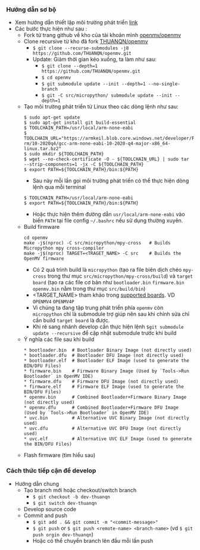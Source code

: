 ### Hướng dẫn sơ bộ
- Xem hướng dẫn thiết lập môi trường phát triển [link](src/README.md)
- Các bước thực hiện như sau :
  - Fork từ trang github về kho của tài khoản mình [openmv/openmv](https://github.com/openmv/openmv.git)
  - Clone recursive từ kho đã fork [THUANQN/openmv](https://github.com/THUANQN/openmv.git)
    - `$ git clone --recurse-submodules -j8 https://github.com/THUANQN/openmv.git`
    - Update: Giảm thời gian kéo xuống, ta làm như sau:
        - `$ git clone --depth=1 https://github.com/THUANQN/openmv.git`
        - `$ cd openmv`
        - `$ git submodule update --init --depth=1 --no-single-branch`
        - `$ git -C src/micropython/ submodule update --init --depth=1`
  - Tạo môi trường phát triển từ Linux theo các dòng lệnh như sau: 
    ```
    $ sudo apt-get update
    $ sudo apt-get install git build-essential
    $ TOOLCHAIN_PATH=/usr/local/arm-none-eabi
    $ TOOLCHAIN_URL="https://armkeil.blob.core.windows.net/developer/Files/downloads/gnu-rm/10-2020q4/gcc-arm-none-eabi-10-2020-q4-major-x86_64-linux.tar.bz2"
    $ sudo mkdir ${TOOLCHAIN_PATH}
    $ wget --no-check-certificate -O - ${TOOLCHAIN_URL} | sudo tar --strip-components=1 -jx -C ${TOOLCHAIN_PATH}
    $ export PATH=${TOOLCHAIN_PATH}/bin:${PATH}
    ```
    - Sau này mỗi lần gọi môi trường phát triển có thể thực hiện dòng lệnh qua mỗi terminal
    ```
    $ TOOLCHAIN_PATH=/usr/local/arm-none-eabi
    $ export PATH=${TOOLCHAIN_PATH}/bin:${PATH}
    ```
    - Hoặc thực hiện thêm đường dẫn `usr/local/arm-none-eabi` vào biến `PATH` tại file config `~/.bashrc` nếu sử dụng thường xuyên.
  - Build firmware
    ```
    cd openmv
    make -j$(nproc) -C src/micropython/mpy-cross   # Builds Micropython mpy cross-compiler
    make -j$(nproc) TARGET=<TRAGET_NAME> -C src    # Builds the OpenMV firmware
    ```
    - Có 2 quá trình build là `micropython` (tạo ra file biên dịch chéo `mpy-cross` trong thư mục `src/micropython/mpy-cross/build`) và `target board` (tạo ra các file cơ bản như `bootloader.bin` `firmware.bin` `openmv.bin` nằm trong thư mục `src/build/bin`)
    - <TARGET_NAME> tham khảo trong [supported boards](https://github.com/openmv/openmv/tree/master/src/omv/boards). VD `OPENMV4` `OPENMV4P`
    - Vì chúng ta đang tập trung phát triển phía `openmv` còn `micropython` chỉ là submodule trợ giúp nên sau khi chỉnh sửa chỉ cần build `target board` là được.
    - Khi rẽ sang nhánh develop cần thực hiện lệnh `$git submodule update --recursive` để cập nhật submodule trước khi build
  - Ý nghĩa các file sau khi build
    ```
    * bootloader.bin  # Bootloader Binary Image (not directly used)
    * bootloader.dfu  # Bootloader DFU Image (not directly used)
    * bootloader.elf  # Bootloader ELF Image (used to generate the BIN/DFU Files)
    * firmware.bin    # Firmware Binary Image (Used by `Tools->Run Bootloader` in OpenMV IDE)
    * firmware.dfu    # Firmware DFU Image (not directly used)
    * firmware.elf    # Firmware ELF Image (used to generate the BIN/DFU Files)
    * openmv.bin      # Combined Bootloader+Firmware Binary Image (not directly used)
    * openmv.dfu      # Combined Bootloader+Firmware DFU Image (Used by `Tools->Run Bootloader` in OpenMV IDE)
    * uvc.bin         # Alternative UVC Binary Image (not directly used)
    * uvc.dfu         # Alternative UVC DFU Image (not directly used)
    * uvc.elf         # Alternative UVC ELF Image (used to generate the BIN/DFU Files)
    ```
  - Flash firmware (tìm hiểu sau)
### Cách thức tiếp cận để develop
- Hướng dẫn chung
    - Tạo branch mới hoặc checkout/switch branch
        - `$ git checkout -b dev-thuanqn`
        - `$ git switch dev-thuanqn`
    - Develop source code   
    - Commit and push
        - `$ git add . && git commit -m "<commit-message>"`
        - `$ git push` or `$ git push <remote-name> <branch-name>` (vd `$ git push orgin dev-thuanqn`)
        - Hoặc có thể chuyển branch lên đầu mỗi lần push
        

